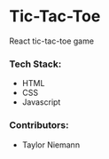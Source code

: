 # Tic-Tac-Toe
React tic-tac-toe game
### Tech Stack:
* HTML
* CSS
* Javascript
### Contributors:
* Taylor Niemann
